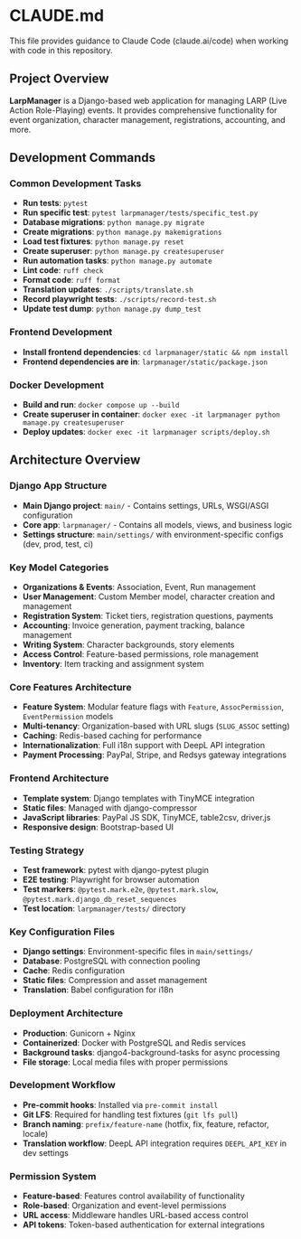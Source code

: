 # CLAUDE.md

This file provides guidance to Claude Code (claude.ai/code) when working with code in this repository.

## Project Overview

**LarpManager** is a Django-based web application for managing LARP (Live Action Role-Playing) events. It provides comprehensive functionality for event organization, character management, registrations, accounting, and more.

## Development Commands

### Common Development Tasks
- **Run tests**: `pytest`
- **Run specific test**: `pytest larpmanager/tests/specific_test.py`
- **Database migrations**: `python manage.py migrate`
- **Create migrations**: `python manage.py makemigrations`
- **Load test fixtures**: `python manage.py reset`
- **Create superuser**: `python manage.py createsuperuser`
- **Run automation tasks**: `python manage.py automate`
- **Lint code**: `ruff check`
- **Format code**: `ruff format`
- **Translation updates**: `./scripts/translate.sh`
- **Record playwright tests**: `./scripts/record-test.sh`
- **Update test dump**: `python manage.py dump_test`

### Frontend Development
- **Install frontend dependencies**: `cd larpmanager/static && npm install`
- **Frontend dependencies are in**: `larpmanager/static/package.json`

### Docker Development
- **Build and run**: `docker compose up --build`
- **Create superuser in container**: `docker exec -it larpmanager python manage.py createsuperuser`
- **Deploy updates**: `docker exec -it larpmanager scripts/deploy.sh`

## Architecture Overview

### Django App Structure
- **Main Django project**: `main/` - Contains settings, URLs, WSGI/ASGI configuration
- **Core app**: `larpmanager/` - Contains all models, views, and business logic
- **Settings structure**: `main/settings/` with environment-specific configs (dev, prod, test, ci)

### Key Model Categories
- **Organizations & Events**: Association, Event, Run management
- **User Management**: Custom Member model, character creation and management
- **Registration System**: Ticket tiers, registration questions, payments
- **Accounting**: Invoice generation, payment tracking, balance management
- **Writing System**: Character backgrounds, story elements
- **Access Control**: Feature-based permissions, role management
- **Inventory**: Item tracking and assignment system

### Core Features Architecture
- **Feature System**: Modular feature flags with `Feature`, `AssocPermission`, `EventPermission` models
- **Multi-tenancy**: Organization-based with URL slugs (`SLUG_ASSOC` setting)
- **Caching**: Redis-based caching for performance
- **Internationalization**: Full i18n support with DeepL API integration
- **Payment Processing**: PayPal, Stripe, and Redsys gateway integrations

### Frontend Architecture
- **Template system**: Django templates with TinyMCE integration
- **Static files**: Managed with django-compressor
- **JavaScript libraries**: PayPal JS SDK, TinyMCE, table2csv, driver.js
- **Responsive design**: Bootstrap-based UI

### Testing Strategy
- **Test framework**: pytest with django-pytest plugin
- **E2E testing**: Playwright for browser automation
- **Test markers**: `@pytest.mark.e2e`, `@pytest.mark.slow`, `@pytest.mark.django_db_reset_sequences`
- **Test location**: `larpmanager/tests/` directory

### Key Configuration Files
- **Django settings**: Environment-specific files in `main/settings/`
- **Database**: PostgreSQL with connection pooling
- **Cache**: Redis configuration
- **Static files**: Compression and asset management
- **Translation**: Babel configuration for i18n

### Deployment Architecture
- **Production**: Gunicorn + Nginx
- **Containerized**: Docker with PostgreSQL and Redis services
- **Background tasks**: django4-background-tasks for async processing
- **File storage**: Local media files with proper permissions

### Development Workflow
- **Pre-commit hooks**: Installed via `pre-commit install`
- **Git LFS**: Required for handling test fixtures (`git lfs pull`)
- **Branch naming**: `prefix/feature-name` (hotfix, fix, feature, refactor, locale)
- **Translation workflow**: DeepL API integration requires `DEEPL_API_KEY` in dev settings

### Permission System
- **Feature-based**: Features control availability of functionality
- **Role-based**: Organization and event-level permissions
- **URL access**: Middleware handles URL-based access control
- **API tokens**: Token-based authentication for external integrations
